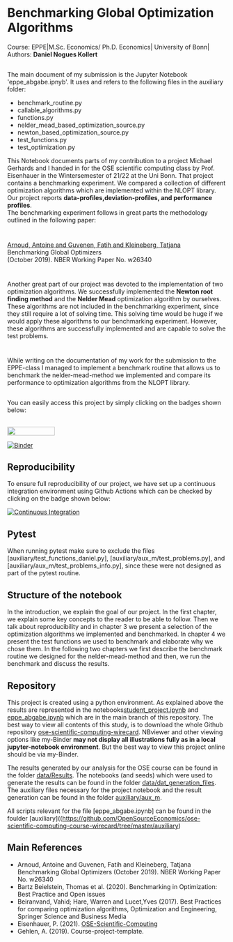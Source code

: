 # Benchmarking Global Optimization Algorithms

Course: EPPE|M.Sc. Economics/ Ph.D. Economics| University of Bonn|<br>
Authors: **Daniel Nogues Kollert**
##
The main document of my submission is the Jupyter Notebook 'eppe_abgabe.ipnyb'. It uses and refers to the following files in the auxiliary folder:

- benchmark_routine.py
- callable_algorithms.py
- functions.py
- nelder_mead_based_optimization_source.py
- newton_based_optimization_source.py
- test_functions.py
- test_optimization.py

This Notebook documents parts of my contribution to a project Michael Gerhards and I handed in for the OSE scientific computing class by Prof. Eisenhauer in the Wintersemester of 21/22 at the Uni Bonn. That project contains a benchmarking experiment. We compared a collection of different optimization algorithms which are implemented within the NLOPT library. Our project reports **data-profiles,deviation-profiles, and performance profiles**.<br> The benchmarking experiment follows in great parts the methodology outlined in the following paper:<br>
#
[Arnoud, Antoine and Guvenen, Fatih and Kleineberg, Tatjana](https://papers.ssrn.com/sol3/papers.cfm?abstract_id=3465350#)
<br> Benchmarking Global Optimizers
<br> (October 2019). NBER Working Paper No. w26340
#
Another great part of our project was devoted to the implementation of two optimization algorithms. We successfully implemented the **Newton root finding method** and the **Nelder Mead** optimization algorithm by ourselves. These algorithms are not included in the benchmarking experiment, since they still require a lot of solving time. This solving time would be huge if we would apply these algorithms to our benchmarking experiment. However, these algorithms are successfully implemented and are capable to solve the test problems.
#
While writing on the documentation of my work for the submission to the EPPE-class I managed to implement a benchmark routine that allows us to benchmark the nelder-mead-method we implemented and compare its performance to optimization algorithms from the NLOPT library.
##
You can easily access this project by simply clicking on the badges shown below:
##


<a href="https://nbviewer.jupyter.org/github/OpenSourceEconomics/ose-scientific-computing-course-wirecard/blob/master/student_project.ipynb"
   target="_parent">
   <img align="center"
  src="https://raw.githubusercontent.com/jupyter/design/master/logos/Badges/nbviewer_badge.png"
      width="109" height="20">
</a>

[![Binder](https://mybinder.org/badge_logo.svg)](https://mybinder.org/v2/gh/OpenSourceEconomics/ose-scientific-computing-course-wirecard/HEAD)

## Reproducibility
To ensure full reproducibility of our project, we have set up a continuous integration environment using Github Actions which can be checked by clicking on the badge shown below:

[![Continuous Integration](https://github.com/OpenSourceEconomics/ose-scientific-computing-course-wirecard/actions/workflows/ci.yml/badge.svg)](https://github.com/OpenSourceEconomics/ose-scientific-computing-course-wirecard/actions/workflows/ci.yml)

## Pytest

When running pytest make sure to exclude the files [auxiliary/test_functions_daniel.py], [auxiliary/aux_m/test_problems.py], and [auxiliary/aux_m/test_problems_info.py], since these were not designed as part of the pytest routine.

## Structure of the notebook

In the introduction, we explain the goal of our project. In the first chapter, we explain some key concepts to the reader to be able to follow. Then we talk about reproducibility and in chapter 3 we present a selection of the optimization algorithms we implemented and benchmarked. In chapter 4 we present the test functions we used to benchmark and elaborate why we chose them. In the following two chapters we first describe the benchmark routine we designed for the nelder-mead-method and then, we run the benchmark and discuss the results.


## Repository

This project is created using a python environment. As explained above the results are represented in the notebooks[student_project.ipynb](https://github.com/OpenSourceEconomics/ose-scientific-computing-course-wirecard/blob/master/student_project.ipynb) and [eppe_abgabe.ipynb](https://github.com/OpenSourceEconomics/ose-scientific-computing-course-wirecard/blob/master/eppe_abgabe.ipynb) which are in the main branch of this repository. The best way to view all contents of this study, is to download the whole Github repository [ose-scientific-computing-wirecard](https://github.com/OpenSourceEconomics/ose-scientific-computing-course-wirecard). NBviewer and other viewing options like my-Binder **may not display all illustrations fully as in a local jupyter-notebook environment**. But the best way to view this project online should be via my-Binder.

The results generated by our analysis for the OSE course can be found in the folder [data/Results](https://github.com/OpenSourceEconomics/ose-scientific-computing-course-wirecard/tree/master/data/Results). The notebooks (and seeds) which were used to generate the results can be found in the folder [data/dat_generation_files](https://github.com/OpenSourceEconomics/ose-scientific-computing-course-wirecard/tree/master/data/dat_generation_files). The auxiliary files necessary for the project notebook and the result generation can be found in the folder [auxiliary/aux_m](https://github.com/OpenSourceEconomics/ose-scientific-computing-course-wirecard/tree/master/auxiliary/aux_m).

All scripts relevant for the file [eppe_abgabe.ipynb] can be found in the foulder [auxiliary]((https://github.com/OpenSourceEconomics/ose-scientific-computing-course-wirecard/tree/master/auxiliary)

## Main References

- Arnoud, Antoine and Guvenen, Fatih and Kleineberg, Tatjana Benchmarking Global Optimizers (October 2019). NBER Working Paper No. w26340
- Bartz Beielstein, Thomas et al. (2020). Benchmarking in Optimization: Best Practice and Open issues
- Beiranvand, Vahid; Hare, Warren and Lucet,Yves (2017). Best Practices for comparing optimization algorithms, Optimization and Engineering, Springer Science and Business Media
- Eisenhauer, P. (2021). [OSE-Scientific-Computing](https://ose-scientific-computing.readthedocs.io/en/latest/)
- Gehlen, A. (2019). Course-project-template.



